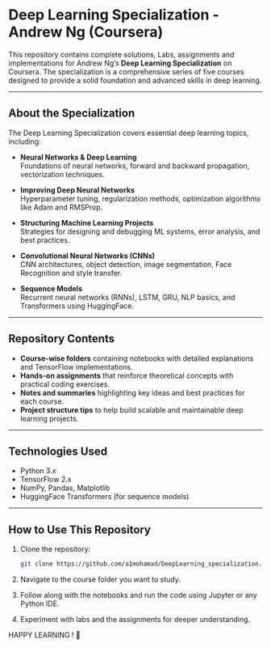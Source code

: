 # Deep Learning Specialization - Andrew Ng (Coursera)

This repository contains complete solutions, Labs, assignments and implementations for Andrew Ng’s **Deep Learning Specialization** on Coursera. The specialization is a comprehensive series of five courses designed to provide a solid foundation and advanced skills in deep learning.

---

## About the Specialization

The Deep Learning Specialization covers essential deep learning topics, including:

- **Neural Networks & Deep Learning**  
  Foundations of neural networks, forward and backward propagation, vectorization techniques.

- **Improving Deep Neural Networks**  
  Hyperparameter tuning, regularization methods, optimization algorithms like Adam and RMSProp.

- **Structuring Machine Learning Projects**  
  Strategies for designing and debugging ML systems, error analysis, and best practices.

- **Convolutional Neural Networks (CNNs)**  
  CNN architectures, object detection, image segmentation, Face Recognition and style transfer.

- **Sequence Models**  
  Recurrent neural networks (RNNs), LSTM, GRU, NLP basics, and Transformers using HuggingFace.

---

## Repository Contents

- **Course-wise folders** containing notebooks with detailed explanations and TensorFlow implementations.  
- **Hands-on assignments** that reinforce theoretical concepts with practical coding exercises.  
- **Notes and summaries** highlighting key ideas and best practices for each course.  
- **Project structure tips** to help build scalable and maintainable deep learning projects.

---

## Technologies Used

- Python 3.x  
- TensorFlow 2.x  
- NumPy, Pandas, Matplotlib  
- HuggingFace Transformers (for sequence models)

---

## How to Use This Repository

1. Clone the repository:
   ```bash
   git clone https://github.com/a1mohamad/DeepLearning_specialization.git
   ```
2. Navigate to the course folder you want to study.

3. Follow along with the notebooks and run the code using Jupyter or any Python IDE.

4. Experiment with labs and the assignments for deeper understanding.


HAPPY LEARNING ! 🚀

